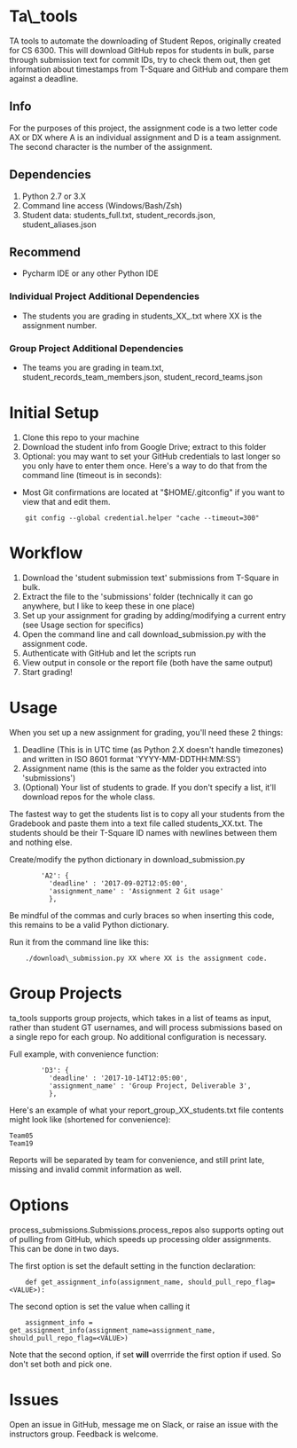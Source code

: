 # Ta\\_tools
TA tools to automate the downloading of Student Repos, originally created for CS 6300.
This will download GitHub repos for students in bulk, parse through submission text for commit IDs, try to check them out, then get information about timestamps from T-Square and GitHub and compare them against a deadline.

## Info
For the purposes of this project, the assignment code is a two letter code AX or DX where A is an individual assignment and D is a team assignment. The second character is the number of the assignment.

## Dependencies
1. Python 2.7 or 3.X
2. Command line access (Windows/Bash/Zsh)
3. Student data: students\_full.txt, student\_records.json, student\_aliases.json

## Recommend
* Pycharm IDE or any other Python IDE

### Individual Project Additional Dependencies
* The students you are grading in students\_XX\_.txt where XX is the assignment number.

### Group Project Additional Dependencies
* The teams you are grading in team.txt, student\_records\_team\_members.json, student\_record\_teams.json

# Initial Setup
1. Clone this repo to your machine
2. Download the student info from Google Drive; extract to this folder
3. Optional: you may want to set your GitHub credentials to last longer so you only have to enter them once. Here's a way to do that from the command line (timeout is in seconds):
  * Most Git confirmations are located at "$HOME/.gitconfig" if you want to view that and edit them.

```
    git config --global credential.helper "cache --timeout=300"
```

# Workflow
1. Download the 'student submission text' submissions from T-Square in bulk.
2. Extract the file to the 'submissions' folder (technically it can go anywhere, but I like to keep these in one place)
3. Set up your assignment for grading by adding/modifying a current entry (see Usage section for specifics)
4. Open the command line and call download\_submission.py with the assignment code.
5. Authenticate with GitHub and let the scripts run
6. View output in console or the report file (both have the same output)
7. Start grading!

# Usage
When you set up a new assignment for grading, you'll need these 2 things:
1. Deadline (This is in UTC time (as Python 2.X doesn't handle timezones) and written in ISO 8601 format 'YYYY-MM-DDTHH:MM:SS')
2. Assignment name (this is the same as the folder you extracted into 'submissions')
3. (Optional) Your list of students to grade. If you don't specify a list, it'll download repos for the whole class.

The fastest way to get the students list is to copy all your students from the Gradebook and paste them into a text file called students\_XX.txt.
The students should be their T-Square ID names with newlines between them and nothing else.

Create/modify the python dictionary in download\_submission.py
```
        'A2': {
          'deadline' : '2017-09-02T12:05:00',
          'assignment_name' : 'Assignment 2 Git usage'
          },
```
Be mindful of the commas and curly braces so when inserting this code, this remains to be a valid Python dictionary.

Run it from the command line like this:
```
    ./download\_submission.py XX where XX is the assignment code.
```

# Group Projects
ta\_tools supports group projects, which takes in a list of teams as input, rather than student GT usernames, and will process submissions based on a single repo for each group. No additional configuration is necessary.

Full example, with convenience function:

```
        'D3': {
          'deadline' : '2017-10-14T12:05:00',
          'assignment_name' : 'Group Project, Deliverable 3',
          },
```

Here's an example of what your report\_group\_XX\_students.txt file contents might look like (shortened for convenience):
```
Team05
Team19
```

Reports will be separated by team for convenience, and still print late, missing and invalid commit information as well.

# Options
 process\_submissions.Submissions.process\_repos also supports opting out of pulling from GitHub, which speeds up processing older assignments. This can be done in two days.

The first option is set the default setting in the function declaration:
```
    def get_assignment_info(assignment_name, should_pull_repo_flag=<VALUE>):
```

The second option is set the value when calling it
```
    assignment_info = get_assignment_info(assignment_name=assignment_name, should_pull_repo_flag=<VALUE>)
```
Note that the second option, if set **will** overrride the first option if used. So don't set both and pick one.


# Issues
Open an issue in GitHub, message me on Slack, or raise an issue with the instructors group. Feedback is welcome.
